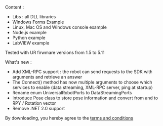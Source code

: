 Content :
* Libs : all DLL libraries
* Windows Forms Example
* Linux, Mac OS and Windows console example
* Node.js example
* Python example
* LabVIEW example

Tested with UR firwmare versions from 1.5 to 5.11

What's new :
- Add XML-RPC support : the robot can send requests to the SDK with arguments and retrieve an answer
- The Connect() method has now multiple arguments to choose which services to enable (data streaming, XML-RPC server, ping at startup)
- Rename enum UniversalRobotPorts to DataStreamingPorts
- Introduce Pose class to store pose information and convert from and to RPY / Rotation vector
- Remove .NET 2.0 support

By downloading, you hereby agree to the [terms and conditions](https://underautomation.com/eula)